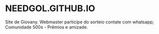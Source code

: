 <H1>NEEDGOL.GITHUB.IO</H1>
<P>Site de Giovany. Webmaster participe do sorteio contate com whatsapp; Comunidade 500s - Prêmios e amizade.</P>
